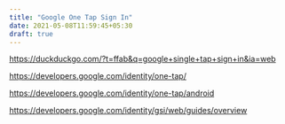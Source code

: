 ```yaml
---
title: "Google One Tap Sign In"
date: 2021-05-08T11:59:45+05:30
draft: true
---
```


https://duckduckgo.com/?t=ffab&q=google+single+tap+sign+in&ia=web

https://developers.google.com/identity/one-tap/

https://developers.google.com/identity/one-tap/android

https://developers.google.com/identity/gsi/web/guides/overview
